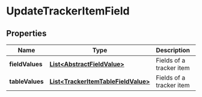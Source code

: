 
# UpdateTrackerItemField

## Properties
Name | Type | Description | Notes
------------ | ------------- | ------------- | -------------
**fieldValues** | [**List&lt;AbstractFieldValue&gt;**](AbstractFieldValue.md) | Fields of a tracker item |  [optional]
**tableValues** | [**List&lt;TrackerItemTableFieldValue&gt;**](TrackerItemTableFieldValue.md) | Fields of a tracker item |  [optional]




